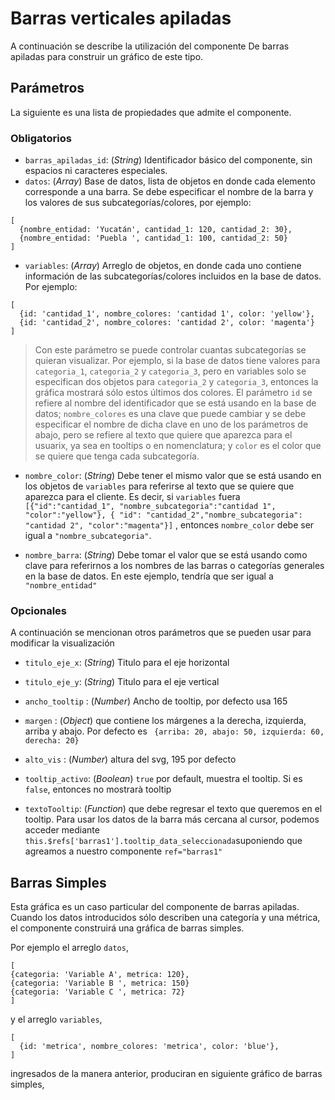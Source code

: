 # Barras verticales apiladas

<barras-apiladas-ejemplo-basico/>

A continuación se describe la utilización del componente De barras apiladas para construir un gráfico de este tipo.

## Parámetros

La siguiente es una lista de propiedades que admite el componente.

### Obligatorios

* `barras_apiladas_id`: (_String_) Identificador básico del componente, sin espacios ni caracteres especiales.
* `datos`: (_Array_) Base de datos, lista de objetos en donde cada elemento corresponde a una barra. Se debe especificar
  el nombre de la barra y los valores de sus subcategorías/colores, por ejemplo:

```
[
  {nombre_entidad: 'Yucatán', cantidad_1: 120, cantidad_2: 30}, 
  {nombre_entidad: 'Puebla ', cantidad_1: 100, cantidad_2: 50}
]
```

* `variables`:  (_Array_) Arreglo de objetos, en donde cada uno contiene información de las subcategorías/colores
  incluidos en la base de datos. Por ejemplo:

```
[
  {id: 'cantidad_1', nombre_colores: 'cantidad 1', color: 'yellow'},
  {id: 'cantidad_2', nombre_colores: 'cantidad 2', color: 'magenta'}
]
``` 

> Con este parámetro se puede controlar cuantas subcategorías se quieran visualizar. Por ejemplo, si la base de datos 
> tiene valores para `categoria_1`, `categoria_2` y `categoria_3`, pero en variables solo se especifican dos objetos 
> para `categoria_2` y `categoria_3`, entonces la gráfica mostrará sólo estos últimos dos colores. El parámetro `id` 
> se refiere al nombre del identificador que se está usando en la base de datos; `nombre_colores` es una clave que 
> puede cambiar y se debe especificar el nombre de dicha clave en uno de los parámetros de abajo, pero se refiere 
> al texto que quiere que aparezca para el usuarix, ya sea en tooltips o en nomenclatura; y `color` es el color que 
> se quiere que tenga cada subcategoría.

* `nombre_color`: (_String_) Debe tener el mismo valor que se está usando en los objetos de `variables` para referirse
  al texto que se quiere que aparezca para el cliente. Es decir, si `variables`
  fuera `[{"id":"cantidad_1", "nombre_subcategoria":"cantidad 1", "color":"yellow"}, {
"id": "cantidad_2","nombre_subcategoria": "cantidad 2", "color":"magenta"}]`
  , entonces `nombre_color` debe ser igual a `"nombre_subcategoria"`.

* `nombre_barra`: (_String_) Debe tomar el valor que se está usando como clave para referirnos a los nombres de las
  barras o categorías generales en la base de datos. En este ejemplo, tendría que ser igual a `"nombre_entidad"`

### Opcionales

A continuación se mencionan otros parámetros que se pueden usar para modificar la visualización

* `titulo_eje_x`: (_String_) Titulo para el eje horizontal
* `titulo_eje_y`: (_String_) Titulo para el eje vertical

* `ancho_tooltip` : (_Number_) Ancho de tooltip, por defecto usa 165
* `margen` : (_Object_) que contiene los márgenes a la derecha, izquierda, arriba y abajo. Por defecto
  es ` {arriba: 20, abajo: 50, izquierda: 60, derecha: 20}`
* `alto_vis` : (_Number_) altura del svg, 195 por defecto
* `tooltip_activo`: (_Boolean_) `true` por default, muestra el tooltip. Si es `false`, entonces no mostrarà tooltip
* `textoTooltip`: (_Function_) que debe regresar el texto que queremos en el tooltip. Para usar los datos de la barra
  más cercana al cursor, podemos acceder mediante `this.$refs['barras1'].tooltip_data_seleccionada`suponiendo que
  agreamos a nuestro componente `ref="barras1"`

## Barras Simples

Esta gráfica es un caso particular del componente de barras apiladas. Cuando los datos introducidos sólo describen una 
categoría y una métrica, el componente construirá una gráfica de barras simples.

Por ejemplo el arreglo `datos`,

```
[
{categoria: 'Variable A', metrica: 120},
{categoria: 'Variable B ', metrica: 150}
{categoria: 'Variable C ', metrica: 72}
]
```

y el arreglo `variables`,

```
[
  {id: 'metrica', nombre_colores: 'metrica', color: 'blue'},
]
``` 

ingresados de la manera anterior, produciran en siguiente gráfico de barras simples,

<barras-apiladas-ejemplo-simples/>
